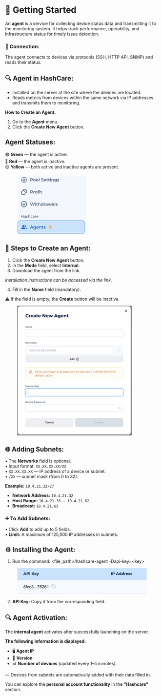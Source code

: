 # 🌟 Getting Started

An **agent** is a service for collecting device status data and transmitting it to the monitoring system. It helps track performance, operability, and infrastructure status for timely issue detection.

### 🔗 **Connection:**

The agent connects to devices via protocols (SSH, HTTP API, SNMP) and reads their status.

## 🔍 Agent in HashCare:

* Installed on the server at the site where the devices are located.
* Reads metrics from devices within the same network via IP addresses and transmits them to monitoring.

**How to Create an Agent:**

1. Go to the **Agent** menu.
2. Click the **Create New Agent** button.

## Agent Statuses:

🟢 **Green** — the agent is active.\
🔴 **Red** — the agent is inactive.\
🟡 **Yellow** — both active and inactive agents are present.

<figure><img src="../../.gitbook/assets/Снимок экрана 2025-01-13 в 15.15.40.png" alt="" width="230"><figcaption></figcaption></figure>

## 🚀 Steps to Create an Agent:

1. Click the **Create New Agent** button.
2. In the **Mode** field, select **Internal**.
3. Download the agent from the link.

_Installation instructions can be accessed via the link._

4. Fill in the **Name** field (mandatory).

⚠️ If the field is empty, the **Create** button will be inactive.

<figure><img src="../../.gitbook/assets/Снимок экрана 2025-01-13 в 15.17.00.png" alt="" width="375"><figcaption></figcaption></figure>

## 🌐 Adding Subnets:

• The **Networks** field is optional.\
• Input format: `XX.XX.XX.XX/XX`\
• `XX.XX.XX.XX` — IP address of a device or subnet.\
• `/XX` — subnet mask (from 0 to 32).

**Example:** `10.4.21.32/27`

* **Network Address:** `10.4.21.32`
* **Host Range:** `10.4.21.33 – 10.4.21.62`
* **Broadcast:** `10.4.21.63`

### ➕ **To Add Subnets:**

• Click **Add** to add up to 5 fields.\
• **Limit:** A maximum of 125,000 IP addresses in subnets.

## ⚙️ Installing the Agent:

1. Run the command: \<file\_path>/hashcare-agent -Dapi-key=\<key>

<figure><img src="../../.gitbook/assets/Снимок экрана 2025-01-13 в 15.17.22.png" alt=""><figcaption></figcaption></figure>

2. **API Key:** Copy it from the corresponding field.

## 🔍 Agent Activation:

The **internal agent** activates after successfully launching on the server.

**The following information is displayed:**

* 🖥️ **Agent IP**
* 📜 **Version**
* 📊 **Number of devices** (updated every 1–5 minutes).

— Devices from subnets are automatically added with their data filled in.

You can explore the **personal account functionality** in the **"Hashcare"** section.
